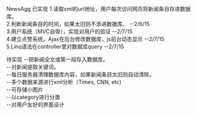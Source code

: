 NewsAgg
已实现
1.读取xml的url地址，用户每次访问网页将新闻条目存进数据库。   
2.判断新闻条目的时间，如果太旧则不添进数据库。 --2/6/15  
3.用户系统（MVC自带），实现对用户的验证 --2/7/15  
4.建立点赞系统，Ajax在后台修改数据库，js前台动态显示 --2/7/15  
5.Linq语法在controller里对数据库query --2/7/15  

待实现
--把新闻全文或第一段存入数据库。  
--对新闻提取关键词。  
--每日服务器清理数据库内容，如果新闻条目太旧则自动清除。  
--多个数据来源进行xml分析（Times, CNN, etc)  
--可存储小图片  
--以category进行分类  
--对用户友好的界面设计  

